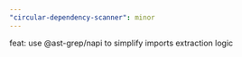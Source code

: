 ```yaml
---
"circular-dependency-scanner": minor
---
```


feat: use @ast-grep/napi to simplify imports extraction logic
